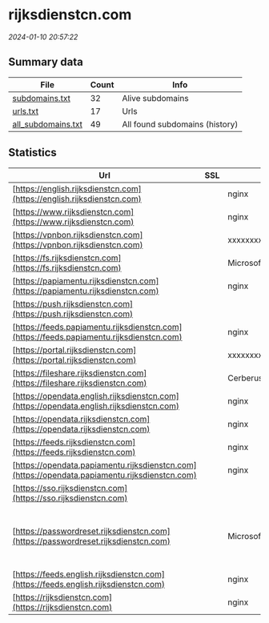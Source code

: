 # rijksdienstcn.com
*2024-01-10 20:57:22*
## Summary data
| File       | Count | Info |
|------------|-------|------|
|[subdomains.txt](/data/rijksdienstcn.com/subdomains.txt)|32|Alive subdomains|
|[urls.txt](/data/rijksdienstcn.com/urls.txt)|17|Urls|
|[all_subdomains.txt](/data/rijksdienstcn.com/all_subdomains.txt)|49|All found subdomains (history)|
## Statistics
| Url | SSL | Server | Cookie | HSTS | CSP | XFO | XXP | RP | Tech |Title |
|------------|-------|------|------|------|------|------|------|------|------|------|
|[https://english.rijksdienstcn.com](https://english.rijksdienstcn.com)| |nginx| |:white_check_mark: |:warning: | :white_check_mark: | :white_check_mark: | :white_check_mark: |Bloomreach HSTS Nginx|Home | Rijksdien...|
|[https://www.rijksdienstcn.com](https://www.rijksdienstcn.com)| |nginx| |:white_check_mark: |:warning: | :white_check_mark: | :white_check_mark: | :white_check_mark: |Bloomreach HSTS Nginx|Home | Rijksdien...|
|[https://vpnbon.rijksdienstcn.com](https://vpnbon.rijksdienstcn.com)| |xxxxxxxx-xxxxx| | | | | | :white_check_mark: |HSTS||
|[https://fs.rijksdienstcn.com](https://fs.rijksdienstcn.com)| |Microsoft-HTTPAPI/2.0| | | | :white_check_mark: | | :white_check_mark: |Microsoft HTTPAPI:2.0||
|[https://papiamentu.rijksdienstcn.com](https://papiamentu.rijksdienstcn.com)| |nginx| |:white_check_mark: |:warning: | :white_check_mark: | :white_check_mark: | :white_check_mark: |Bloomreach HSTS Nginx|Home | Rijksdien...|
|[https://push.rijksdienstcn.com](https://push.rijksdienstcn.com)| || | | | | | :white_check_mark: |HSTS|Home (werkenbij)...|
|[https://feeds.papiamentu.rijksdienstcn.com](https://feeds.papiamentu.rijksdienstcn.com)| |nginx| |:white_check_mark: | | :white_check_mark: | :white_check_mark: | :white_check_mark: |HSTS Nginx||
|[https://portal.rijksdienstcn.com](https://portal.rijksdienstcn.com)| |xxxxxxxx-xxxxx| | | | | | :white_check_mark: |HSTS||
|[https://fileshare.rijksdienstcn.com](https://fileshare.rijksdienstcn.com)| |CerberusFTPServer/13.0|:white_check_mark: | |:warning: | :white_check_mark: | :white_check_mark: | :white_check_mark: ||302 Redirected|
|[https://opendata.english.rijksdienstcn.com](https://opendata.english.rijksdienstcn.com)| |nginx| |:white_check_mark: | | :white_check_mark: | :white_check_mark: | :white_check_mark: |HSTS Nginx||
|[https://opendata.rijksdienstcn.com](https://opendata.rijksdienstcn.com)| |nginx| |:white_check_mark: | | :white_check_mark: | :white_check_mark: | :white_check_mark: |HSTS Nginx||
|[https://feeds.rijksdienstcn.com](https://feeds.rijksdienstcn.com)| |nginx| |:white_check_mark: | | :white_check_mark: | :white_check_mark: | :white_check_mark: |HSTS Nginx||
|[https://opendata.papiamentu.rijksdienstcn.com](https://opendata.papiamentu.rijksdienstcn.com)| |nginx| |:white_check_mark: | | :white_check_mark: | :white_check_mark: | :white_check_mark: |HSTS Nginx||
|[https://sso.rijksdienstcn.com](https://sso.rijksdienstcn.com)| ||:white_check_mark: | | | :white_check_mark: | :white_check_mark: | :white_check_mark: |||
|[https://passwordreset.rijksdienstcn.com](https://passwordreset.rijksdienstcn.com)| |Microsoft-IIS/10.0| | | | | | :white_check_mark: |HSTS IIS:10.0 Microsoft ASP.NET Windows Server|SSRPM Web Interf...|
|[https://feeds.english.rijksdienstcn.com](https://feeds.english.rijksdienstcn.com)| |nginx| |:white_check_mark: | | :white_check_mark: | :white_check_mark: | :white_check_mark: |HSTS Nginx||
|[https://rijksdienstcn.com](https://rijksdienstcn.com)| |nginx| |:white_check_mark: |:warning: | :white_check_mark: | :white_check_mark: | :white_check_mark: |HSTS Nginx|301 Moved Perman...|